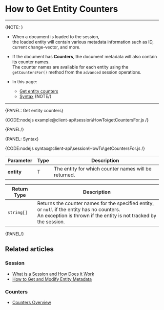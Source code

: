# How to Get Entity Counters

---

{NOTE: }

* When a document is loaded to the session,  
  the loaded entity will contain various metadata information such as ID, current change-vector, and more.

* If the document has __Counters__, the document metadata will also contain its counter names.  
  The counter names are available for each entity using the `getCountersFor()` method from the `advanced` session operations.

* In this page:
    * [Get entity counters](../../../client-api/session/how-to/get-entity-counters#get-entity-counters)
    * [Syntax](../../../client-api/session/how-to/get-entity-counters#syntax)
{NOTE/}

---

{PANEL: Get entity counters}

{CODE:nodejs example@client-api\session\HowTo\getCountersFor.js /}

{PANEL/}

{PANEL: Syntax}

{CODE:nodejs syntax@client-api\session\HowTo\getCountersFor.js /}

| Parameter | Type | Description |
| --------- | ---- | ----------- |
| **entity** | T | The entity for which counter names will be returned. |

| Return Type | Description |
| ----------- | ----------- |
| `string[]` | Returns the counter names for the specified entity, or `null` if the entity has no counters.<br>An exception is thrown if the entity is not tracked by the session. |

{PANEL/}

## Related articles

### Session

- [What is a Session and How Does it Work](../../../client-api/session/what-is-a-session-and-how-does-it-work)
- [How to Get and Modify Entity Metadata](../../../client-api/session/how-to/get-and-modify-entity-metadata)

### Counters

- [Counters Overview](../../../document-extensions/counters/overview)
